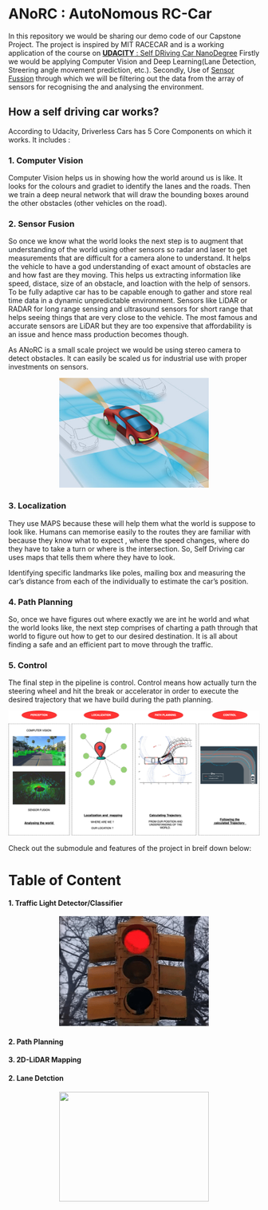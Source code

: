 # ANoRC : AutoNomous RC-Car 

In this repository we would be sharing our demo code of our Capstone Project. The project is inspired by MIT RACECAR and is a working application of the course on [**UDACITY** : Self DRiving Car NanoDegree](https://www.udacity.com/course/self-driving-car-engineer-nanodegree--nd013)
Firstly we would be applying Computer Vision and Deep Learning(Lane Detection, Streering angle movement prediction, etc.). 
Secondly, Use of [Sensor Fussion](https://towardsdatascience.com/sensor-fusion-90135614fde6) through which we will be filtering out the data from the array of sensors  for recognising the and analysing the environment. 

## How a self driving car works? 

According to Udacity, Driverless Cars has 5 Core Components on which it works. It includes :
### 1. Computer Vision
Computer Vision helps us in showing how the world around us is like. It looks for the colours and gradiet to identify the lanes and the roads. Then we train a deep neural network that will draw the bounding boxes around the other obstacles (other vehicles on the road).

### 2. Sensor Fusion
So once we know what the world looks the next step is to augment that understanding of the world using other sensors so radar and laser to get measurements that are difficult for a camera alone to understand. It helps the vehicle to have a god understanding of exact amount of obstacles are and how fast are they moving. This helps us extracting information like speed, distace, size of an obstacle, and loaction with the help of sensors. To be fully adaptive car has to be capable enough to gather and store real time data in a dynamic unpredictable environment. Sensors like LiDAR or RADAR for long range sensing and ultrasound sensors for short range that helps seeing things that are very close to the vehicle. The most famous and accurate sensors are LiDAR but they are too expensive that affordability is an issue and hence mass production becomes though. 

As ANoRC is a small scale project we would be using stereo camera to detect obstacles. It can easily be scaled us for industrial use with proper investments on sensors. 

<p align="center">
<img src="https://github.com/harrykarwasra/autonomous-vehicle/blob/master/images/ADAS-cars-Adobe-106263301-520x378.jpg" width="300" height="220" />
</p>

### 3. Localization
They use MAPS because these will help them what the world is suppose to look like. Humans can memorise easily to the routes they are familiar with because they know what to expect , where the speed changes, where do they have to take a turn or where is the intersection. So, Self Driving car uses maps that tells them where they have to look.

Identifying specific landmarks like poles, mailing box and measuring the car’s distance from each of the individually to estimate the car’s position.


### 4. Path Planning
So, once we have figures out where exactly we are int he world and what the world looks like, the next step comprises of charting a path through that world to figure out how to get to our desired destination. It is all about finding a safe and an efficient part to move through the traffic.


### 5. Control
The final step in the pipeline is control. Control means how actually turn the steering wheel and hit the break or accelerator in order to execute the desired trajectory that we have build during the path planning.

<img src="https://github.com/harrykarwasra/autonomous-vehicle/blob/master/images/overview.png" />


Check out the submodule and features of the project in breif down below:

# Table of Content 
#### 1. Traffic Light Detector/Classifier 

<p align="center">
<img src="https://github.com/harrykarwasra/autonomous-vehicle/blob/master/images/giphy-2.gif" width="300" height="220" />
</p>

#### 2. Path Planning
#### 3. 2D-LiDAR Mapping 
#### 2. Lane Detction 
<p align="center">
<img src="https://github.com/harrykarwasra/autonomous-vehicle/blob/master/images/overview.gif" width="300" height="220" />
</p>
